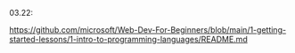 

03.22:

https://github.com/microsoft/Web-Dev-For-Beginners/blob/main/1-getting-started-lessons/1-intro-to-programming-languages/README.md

